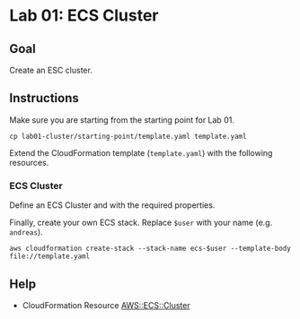 # Lab 01: ECS Cluster

## Goal

Create an ESC cluster.

## Instructions

Make sure you are starting from the starting point for Lab 01.

```
cp lab01-cluster/starting-point/template.yaml template.yaml
```

Extend the CloudFormation template (`template.yaml`) with the following resources.

### ECS Cluster

Define an ECS Cluster and with the required properties.

Finally, create your own ECS stack. Replace `$user` with your name (e.g. `andreas`).

```
aws cloudformation create-stack --stack-name ecs-$user --template-body file://template.yaml
```

## Help
* CloudFormation Resource [AWS::ECS::Cluster](https://docs.aws.amazon.com/AWSCloudFormation/latest/UserGuide/aws-resource-ecs-cluster.html)
